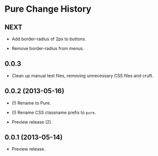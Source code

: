 Pure Change History
===================

NEXT
----

* Add border-radius of 2px to buttons.

* Remove border-radius from menus.

0.0.3
-----

* Clean up manual test files, removing unnecessary CSS files and cruft.

0.0.2 (2013-05-16)
------------------

* (!) Rename to Pure.

* (!) Rename CSS classname prefix to `pure`.

* Preview release (2).


0.0.1 (2013-05-14)
------------------

* Preview release.
